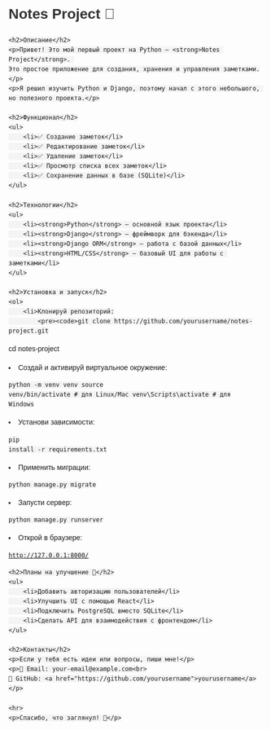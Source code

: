 <!DOCTYPE html>
<html lang="ru">
<head>
    <meta charset="UTF-8">
    <meta name="viewport" content="width=device-width, initial-scale=1.0">
    <title>Notes Project</title>
    <style>
        body { font-family: Arial, sans-serif; line-height: 1.6; }
        h1 { color: #333; }
        code { background: #f4f4f4; padding: 2px 5px; border-radius: 3px; }
    </style>
</head>
<body>
    <h1>Notes Project 📝</h1>
    
    <h2>Описание</h2>
    <p>Привет! Это мой первый проект на Python — <strong>Notes Project</strong>. 
    Это простое приложение для создания, хранения и управления заметками.</p>
    <p>Я решил изучить Python и Django, поэтому начал с этого небольшого, но полезного проекта.</p>

    <h2>Функционал</h2>
    <ul>
        <li>✅ Создание заметок</li>
        <li>✅ Редактирование заметок</li>
        <li>✅ Удаление заметок</li>
        <li>✅ Просмотр списка всех заметок</li>
        <li>✅ Сохранение данных в базе (SQLite)</li>
    </ul>

    <h2>Технологии</h2>
    <ul>
        <li><strong>Python</strong> — основной язык проекта</li>
        <li><strong>Django</strong> — фреймворк для бэкенда</li>
        <li><strong>Django ORM</strong> — работа с базой данных</li>
        <li><strong>HTML/CSS</strong> — базовый UI для работы с заметками</li>
    </ul>

    <h2>Установка и запуск</h2>
    <ol>
        <li>Клонируй репозиторий:
            <pre><code>git clone https://github.com/yourusername/notes-project.git
cd notes-project</code></pre>
        </li>
        <li>Создай и активируй виртуальное окружение:
            <pre><code>python -m venv venv
source venv/bin/activate  # для Linux/Mac
venv\Scripts\activate  # для Windows</code></pre>
        </li>
        <li>Установи зависимости:
            <pre><code>pip install -r requirements.txt</code></pre>
        </li>
        <li>Применить миграции:
            <pre><code>python manage.py migrate</code></pre>
        </li>
        <li>Запусти сервер:
            <pre><code>python manage.py runserver</code></pre>
        </li>
        <li>Открой в браузере:
            <pre><code>http://127.0.0.1:8000/</code></pre>
        </li>
    </ol>

    <h2>Планы на улучшение 🚀</h2>
    <ul>
        <li>Добавить авторизацию пользователей</li>
        <li>Улучшить UI с помощью React</li>
        <li>Подключить PostgreSQL вместо SQLite</li>
        <li>Сделать API для взаимодействия с фронтендом</li>
    </ul>

    <h2>Контакты</h2>
    <p>Если у тебя есть идеи или вопросы, пиши мне!</p>
    <p>📧 Email: your-email@example.com<br>
    🐙 GitHub: <a href="https://github.com/yourusername">yourusername</a></p>

    <hr>
    <p>Спасибо, что заглянул! 🚀</p>
</body>
</html>

